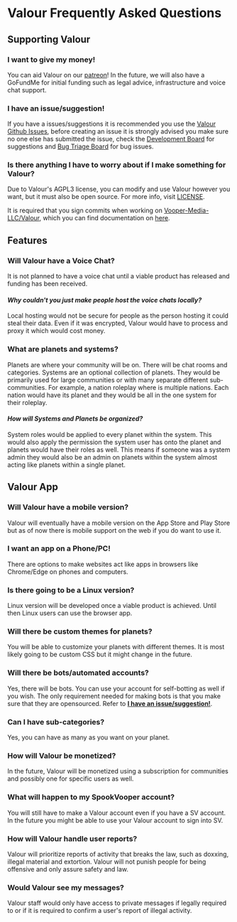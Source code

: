 # Valour Frequently Asked Questions

## Supporting Valour
### I want to give my money!
You can aid Valour on our [patreon](https://www.patreon.com/valourapp)!
In the future, we will also have a GoFundMe for initial funding such as legal advice, infrastructure and voice chat support.
### I have an issue/suggestion!
If you have a issues/suggestions it is recommended you use the [Valour Github Issues](https://github.com/Vooper-Media-LLC/Valour/issues), before creating an issue it is strongly advised you make sure no one else has submitted the issue, check the [Development Board](https://github.com/SpikeViper/Valour/projects/1) for suggestions and [Bug Triage Board](https://github.com/SpikeViper/Valour/projects/2) for bug issues.
### Is there anything I have to worry about if I make something for Valour?
Due to Valour's AGPL3 license, you can modify and use Valour however you want, but it must also be open source. For more info, visit [LICENSE](https://github.com/SpikeViper/Valour/blob/main/LICENSE). 

It is required that you sign commits when working on [Vooper-Media-LLC/Valour](https://github.com/Vooper-Media-LLC/Valour), which you can find documentation on [here](https://docs.github.com/en/github/authenticating-to-github/managing-commit-signature-verification).
## Features
### Will Valour have a Voice Chat?
It is not planned to have a voice chat until a viable product has released and funding has been received.
#### *Why couldn't you just make people host the voice chats locally?*
Local hosting would not be secure for people as the person hosting it could steal their data. Even if it was encrypted, Valour would have to process and proxy it which would cost money.
### What are planets and systems?
Planets are where your community will be on. There will be chat rooms and categories. Systems are an optional collection of planets. They would be primarily used for large communities or with many separate different sub-communities. For example, a nation roleplay where is multiple nations. Each nation would have its planet and they would be all in the one system for their roleplay.
#### *How will Systems and Planets be organized?*
System roles would be applied to every planet within the system. This would also apply the permission the system user has onto the planet and planets would have their roles as well. This means if someone was a system admin they would also be an admin on planets within the system almost acting like planets within a single planet.
## Valour App
### Will Valour have a mobile version?
Valour will eventually have a mobile version on the App Store and Play Store but as of now there is mobile support on the web if you do want to use it.
### I want an app on a Phone/PC!
There are options to make websites act like apps in browsers like Chrome/Edge on phones and computers.
### Is there going to be a Linux version?
Linux version will be developed once a viable product is achieved. Until then Linux users can use the browser app.
### Will there be custom themes for planets?
You will be able to customize your planets with different themes. It is most likely going to be custom CSS but it might change in the future.
### Will there be bots/automated accounts?
Yes, there will be bots. You can use your account for self-botting as well if you wish. The only requirement needed for making bots is that you make sure that they are opensourced. Refer to [**I have an issue/suggestion!**](https://github.com/Vooper-Media-LLC/Valour/blob/main/FAQ.md#i-have-an-issuesuggestion).
### Can I have sub-categories?
Yes, you can have as many as you want on your planet.
### How will Valour be monetized?
In the future, Valour will be monetized using a subscription for communities and possibly one for specific users as well.
### What will happen to my SpookVooper account?
You will still have to make a Valour account even if you have a SV account. In the future you might be able to use your Valour account to sign into SV.
### How will Valour handle user reports?
Valour will prioritize reports of activity that breaks the law, such as doxxing, illegal material and extortion. Valour will not punish people for being offensive and only assure safety and law.
### Would Valour see my messages?
Valour staff would only have access to private messages if legally required to or if it is required to confirm a user's report of illegal activity.